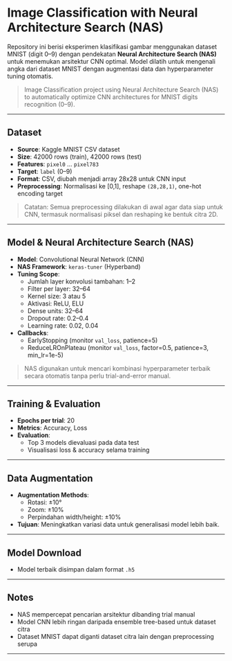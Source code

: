 # Image Classification with Neural Architecture Search (NAS)

Repository ini berisi eksperimen klasifikasi gambar menggunakan dataset MNIST (digit 0–9) dengan pendekatan **Neural Architecture Search (NAS)** untuk menemukan arsitektur CNN optimal. Model dilatih untuk mengenali angka dari dataset MNIST dengan augmentasi data dan hyperparameter tuning otomatis.

> Image Classification project using Neural Architecture Search (NAS) to automatically optimize CNN architectures for MNIST digits recognition (0–9).

---

## Dataset

- **Source**: Kaggle MNIST CSV dataset  
- **Size**: 42000 rows (train), 42000 rows (test)  
- **Features**: `pixel0` … `pixel783`  
- **Target**: `label` (0–9)  
- **Format**: CSV, diubah menjadi array 28x28 untuk CNN input  
- **Preprocessing**: Normalisasi ke [0,1], reshape `(28,28,1)`, one-hot encoding target  

> Catatan: Semua preprocessing dilakukan di awal agar data siap untuk CNN, termasuk normalisasi piksel dan reshaping ke bentuk citra 2D.

---

## Model & Neural Architecture Search (NAS)

- **Model**: Convolutional Neural Network (CNN)  
- **NAS Framework**: `keras-tuner` (Hyperband)  
- **Tuning Scope**:
  - Jumlah layer konvolusi tambahan: 1–2
  - Filter per layer: 32–64
  - Kernel size: 3 atau 5
  - Aktivasi: ReLU, ELU
  - Dense units: 32–64
  - Dropout rate: 0.2–0.4
  - Learning rate: 0.02, 0.04
- **Callbacks**:
  - EarlyStopping (monitor `val_loss`, patience=5)
  - ReduceLROnPlateau (monitor `val_loss`, factor=0.5, patience=3, min_lr=1e-5)

> NAS digunakan untuk mencari kombinasi hyperparameter terbaik secara otomatis tanpa perlu trial-and-error manual.

---

## Training & Evaluation

 - **Epochs per trial**: 20 
- **Metrics**: Accuracy, Loss  
- **Evaluation**:
  - Top 3 models dievaluasi pada data test  
  - Visualisasi loss & accuracy selama training  
---

## Data Augmentation

- **Augmentation Methods**:
  - Rotasi: ±10°
  - Zoom: ±10%
  - Perpindahan width/height: ±10%
- **Tujuan**: Meningkatkan variasi data untuk generalisasi model lebih baik.

---

## Model Download

- Model terbaik disimpan dalam format `.h5`  
---

## Notes

- NAS mempercepat pencarian arsitektur dibanding trial manual  
- Model CNN lebih ringan daripada ensemble tree-based untuk dataset citra  
- Dataset MNIST dapat diganti dataset citra lain dengan preprocessing serupa

---
